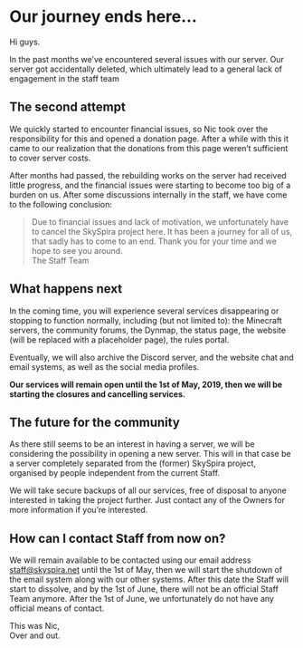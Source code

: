 # Our journey ends here…

Hi guys.

In the past months we’ve encountered several issues with our server. Our server got accidentally deleted, which ultimately lead to a general lack of engagement in the staff team

## The second attempt

We quickly started to encounter financial issues, so Nic took over the responsibility for this and opened a donation page. After a while with this it came to our realization that the donations from this page weren’t sufficient to cover server costs.

After months had passed, the rebuilding works on the server had received little progress, and the financial issues were starting to become too big of a burden on us. After some discussions internally in the staff, we have come to the following conclusion:

> Due to financial issues and lack of motivation, we unfortunately have to cancel the SkySpira project here. It has been a journey for all of us, that sadly has to come to an end. Thank you for your time and we hope to see you around.
> <br/>The Staff Team

## What happens next

In the coming time, you will experience several services disappearing or stopping to function normally, including (but not limited to): the Minecraft servers, the community forums, the Dynmap, the status page, the website (will be replaced with a placeholder page), the rules portal.

Eventually, we will also archive the Discord server, and the website chat and email systems, as well as the social media profiles.

**Our services will remain open until the 1st of May, 2019, then we will be starting the closures and cancelling services.**

## The future for the community

As there still seems to be an interest in having a server, we will be considering the possibility in opening a new server. This will in that case be a server completely separated from the (former) SkySpira project, organised by people independent from the current Staff.

We will take secure backups of all our services, free of disposal to anyone interested in taking the project further. Just contact any of the Owners for more information if you’re interested.

## How can I contact Staff from now on?

We will remain available to be contacted using our email address staff@skyspira.net until the 1st of May, then we will start the shutdown of the email system along with our other systems. After this date the Staff will start to dissolve, and by the 1st of June, there will not be an official Staff Team anymore. After the 1st of June, we unfortunately do not have any official means of contact.

This was Nic,<br/>
Over and out.
